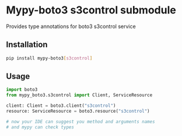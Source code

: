# Mypy-boto3 s3control submodule

Provides type annotations for boto3 s3control service

## Installation

```bash
pip install mypy-boto3[s3control]
```

## Usage

```python
import boto3
from mypy_boto3.s3control import Client, ServiceResource

client: Client = boto3.client("s3control")
resource: ServiceResource = boto3.resource("s3control")

# now your IDE can suggest you method and arguments names
# and mypy can check types
```

